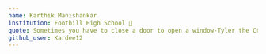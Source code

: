 ```yaml
---
name: Karthik Manishankar
institution: Foothill High School 🚩 
quote: Sometimes you have to close a door to open a window-Tyler the Creator 
github_user: Kardee12
---
```


